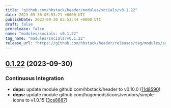```yaml
---
title: "github.com/hbstack/header/modules/socials/v0.1.22"
date: 2023-09-30 05:53:21 +0000 UTC
publishDate: 2023-09-30 05:53:44 +0000 UTC
draft: false
prerelease: false
name: "modules/socials: v0.1.22"
tag_name: "modules/socials/v0.1.22"
release_url: "https://github.com/hbstack/header/releases/tag/modules/socials/v0.1.22"
---
```


## [0.1.22](https://github.com/hbstack/header/compare/modules/socials/v0.1.21...modules/socials/v0.1.22) (2023-09-30)


### Continuous Integration

* **deps:** update module github.com/hbstack/header to v0.10.0 ([11d8590](https://github.com/hbstack/header/commit/11d859036926a0b5b95edca01580a9f1dea0ad5b))
* **deps:** update module github.com/hugomods/icons/vendors/simple-icons to v1.0.15 ([3ca8887](https://github.com/hbstack/header/commit/3ca8887df1c4b5e4e77061fefee5feea59d9c156))
